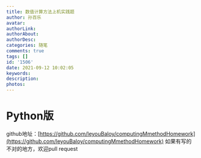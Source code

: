 ```yaml
---
title: 数值计算方法上机实践题
author: 孙百乐
avatar: 
authorLink: 
authorAbout: 
authorDesc: 
categories: 随笔
comments: true
tags: []
id: '1506'
date: 2021-09-12 10:02:05
keywords:
description:
photos:
---
```


# Python版

github地址：[https://github.com/leyouBaloy/computingMmethodHomework](https://github.com/leyouBaloy/computingMmethodHomework) 如果有写的不对的地方，欢迎pull request